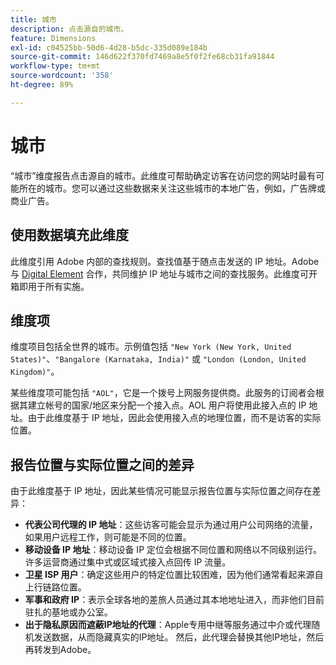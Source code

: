 ```yaml
---
title: 城市
description: 点击源自的城市。
feature: Dimensions
exl-id: c04525bb-50d6-4d28-b5dc-335d089e184b
source-git-commit: 146d622f370fd7469a8e5f0f2fe68cb31fa91844
workflow-type: tm+mt
source-wordcount: '358'
ht-degree: 89%

---
```


# 城市

“城市”维度报告点击源自的城市。此维度可帮助确定访客在访问您的网站时最有可能所在的城市。您可以通过这些数据来关注这些城市的本地广告，例如，广告牌或商业广告。

## 使用数据填充此维度

此维度引用 Adobe 内部的查找规则。查找值基于随点击发送的 IP 地址。Adobe 与 [Digital Element](https://www.digitalelement.com/) 合作，共同维护 IP 地址与城市之间的查找服务。此维度可开箱即用于所有实施。

## 维度项

维度项目包括全世界的城市。示例值包括 `"New York (New York, United States)"`、`"Bangalore (Karnataka, India)"` 或 `"London (London, United Kingdom)"`。

某些维度项可能包括 `"AOL"`，它是一个拨号上网服务提供商。此服务的订阅者会根据其建立帐号的国家/地区来分配一个接入点。AOL 用户将使用此接入点的 IP 地址。由于此维度基于 IP 地址，因此会使用接入点的地理位置，而不是访客的实际位置。

## 报告位置与实际位置之间的差异

由于此维度基于 IP 地址，因此某些情况可能显示报告位置与实际位置之间存在差异：

* **代表公司代理的 IP 地址**：这些访客可能会显示为通过用户公司网络的流量，如果用户远程工作，则可能是不同的位置。
* **移动设备 IP 地址**：移动设备 IP 定位会根据不同位置和网络以不同级别运行。许多运营商通过集中式或区域式接入点回传 IP 流量。
* **卫星 ISP 用户**：确定这些用户的特定位置比较困难，因为他们通常看起来源自上行链路位置。
* **军事和政府 IP**：表示全球各地的差旅人员通过其本地地址进入，而非他们目前驻扎的基地或办公室。
* **出于隐私原因而遮蔽IP地址的代理**：Apple专用中继等服务通过中介或代理随机发送数据，从而隐藏真实的IP地址。 然后，此代理会替换其他IP地址，然后再转发到Adobe。
